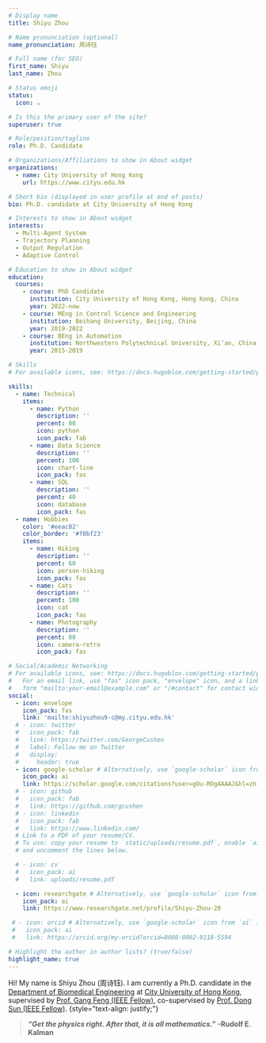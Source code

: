 ```yaml
---
# Display name
title: Shiyu Zhou

# Name pronunciation (optional)
name_pronunciation: 周诗钰

# Full name (for SEO)
first_name: Shiyu
last_name: Zhou

# Status emoji
status:
  icon: ☕️

# Is this the primary user of the site?
superuser: true

# Role/position/tagline
role: Ph.D. Candidate

# Organizations/Affiliations to show in About widget
organizations:
  - name: City University of Hong Kong
    url: https://www.cityu.edu.hk

# Short bio (displayed in user profile at end of posts)
bio: Ph.D. candidate at City University of Hong Kong

# Interests to show in About widget
interests:
  - Multi-Agent System 
  - Trajectory Planning 
  - Output Regulation 
  - Adaptive Control  

# Education to show in About widget
education:
  courses:
    - course: PhD Candidate
      institution: City University of Hong Kong, Hong Kong, China
      year: 2022-now
    - course: MEng in Control Science and Engineering
      institution: Beihang University, Beijing, China
      year: 2019-2022
    - course: BEng in Automation
      institution: Northwestern Polytechnical University, Xi’an, China
      year: 2015-2019

# Skills
# For available icons, see: https://docs.hugoblox.com/getting-started/page-builder/#icons

skills:
  - name: Technical
    items:
      - name: Python
        description: ''
        percent: 80
        icon: python
        icon_pack: fab
      - name: Data Science
        description: ''
        percent: 100
        icon: chart-line
        icon_pack: fas
      - name: SQL
        description: ''
        percent: 40
        icon: database
        icon_pack: fas
  - name: Hobbies
    color: '#eeac02'
    color_border: '#f0bf23'
    items:
      - name: Hiking
        description: ''
        percent: 60
        icon: person-hiking
        icon_pack: fas
      - name: Cats
        description: ''
        percent: 100
        icon: cat
        icon_pack: fas
      - name: Photography
        description: ''
        percent: 80
        icon: camera-retro
        icon_pack: fas

# Social/Academic Networking
# For available icons, see: https://docs.hugoblox.com/getting-started/page-builder/#icons
#   For an email link, use "fas" icon pack, "envelope" icon, and a link in the
#   form "mailto:your-email@example.com" or "/#contact" for contact widget.
social:
  - icon: envelope
    icon_pack: fas
    link: 'mailto:shiyuzhou9-c@my.cityu.edu.hk'
  # - icon: twitter
  #   icon_pack: fab
  #   link: https://twitter.com/GeorgeCushen
  #   label: Follow me on Twitter
  #   display:
  #     header: true
  - icon: google-scholar # Alternatively, use `google-scholar` icon from `ai` icon pack
    icon_pack: ai
    link: https://scholar.google.com/citations?user=gOu-ROgAAAAJ&hl=zh-CN
  # - icon: github
  #   icon_pack: fab
  #   link: https://github.com/gcushen
  # - icon: linkedin
  #   icon_pack: fab
  #   link: https://www.linkedin.com/
  # Link to a PDF of your resume/CV.
  # To use: copy your resume to `static/uploads/resume.pdf`, enable `ai` icons in `params.yaml`,
  # and uncomment the lines below.

  # - icon: cv
  #   icon_pack: ai
  #   link: uploads/resume.pdf

  - icon: researchgate # Alternatively, use `google-scholar` icon from `ai` icon pack
    icon_pack: ai
    link: https://www.researchgate.net/profile/Shiyu-Zhou-20 

 # - icon: orcid # Alternatively, use `google-scholar` icon from `ai` icon pack
 #   icon_pack: ai
 #   link: https://orcid.org/my-orcid?orcid=0000-0002-9118-5594

# Highlight the author in author lists? (true/false)
highlight_name: true
---
```


Hi! My name is Shiyu Zhou (周诗钰). I am currently a Ph.D. candidate in the [Department of Biomedical Engineering](http://www.cityu.edu.hk/bme/) at [City University of Hong Kong](https://www.cityu.edu.hk/), supervised by [Prof. Gang Feng (IEEE Fellow)](https://www.cityu.edu.hk/bme/megfeng/), co-supervised by [Prof. Dong Sun (IEEE Fellow)](https://www.cityu.edu.hk/bme/medsun/).
{style="text-align: justify;"}

<!-- My research focuses on cooperative control of multi agent system, particularly in trajectory and motion planning for aerial robots. My current goal is to achieve fully autonomous, agile flight in real-world environments, thereby enabling aerial robots to serve humans efficiently.
{style="text-align: justify;"} -->

> ***“Get the physics right. After that, it is all mathematics.”***  **-Rudolf E. Kalman**
